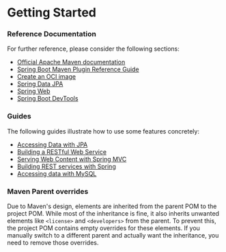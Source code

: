 # Getting Started

### Reference Documentation
For further reference, please consider the following sections:

* [Official Apache Maven documentation](https://maven.apache.org/guides/index.html)
* [Spring Boot Maven Plugin Reference Guide](https://docs.spring.io/spring-boot/3.5.0-SNAPSHOT/maven-plugin)
* [Create an OCI image](https://docs.spring.io/spring-boot/3.5.0-SNAPSHOT/maven-plugin/build-image.html)
* [Spring Data JPA](https://docs.spring.io/spring-boot/3.5.0-SNAPSHOT/reference/data/sql.html#data.sql.jpa-and-spring-data)
* [Spring Web](https://docs.spring.io/spring-boot/3.5.0-SNAPSHOT/reference/web/servlet.html)
* [Spring Boot DevTools](https://docs.spring.io/spring-boot/3.5.0-SNAPSHOT/reference/using/devtools.html)

### Guides
The following guides illustrate how to use some features concretely:

* [Accessing Data with JPA](https://spring.io/guides/gs/accessing-data-jpa/)
* [Building a RESTful Web Service](https://spring.io/guides/gs/rest-service/)
* [Serving Web Content with Spring MVC](https://spring.io/guides/gs/serving-web-content/)
* [Building REST services with Spring](https://spring.io/guides/tutorials/rest/)
* [Accessing data with MySQL](https://spring.io/guides/gs/accessing-data-mysql/)

### Maven Parent overrides

Due to Maven's design, elements are inherited from the parent POM to the project POM.
While most of the inheritance is fine, it also inherits unwanted elements like `<license>` and `<developers>` from the parent.
To prevent this, the project POM contains empty overrides for these elements.
If you manually switch to a different parent and actually want the inheritance, you need to remove those overrides.

